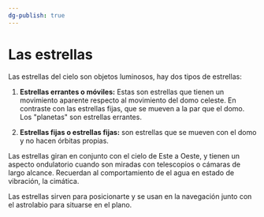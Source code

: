 ```yaml
---
dg-publish: true
---
```


# Las estrellas

Las estrellas del cielo son objetos luminosos, hay dos tipos de estrellas:

1. **Estrellas errantes o móviles:** Estas son estrellas que tienen un movimiento aparente respecto al movimiento del domo celeste. En contraste con las estrellas fijas, que se mueven a la par que el domo. Los "planetas" son estrellas errantes.

2. **Estrellas fijas o estrellas fijas:** son estrellas que se mueven con el domo y no hacen órbitas propias.

Las estrellas giran en conjunto con el cielo de Este a Oeste, y tienen un aspecto ondulatorio cuando son miradas con telescopios o cámaras de largo alcance. Recuerdan al comportamiento de el agua en estado de vibración, la cimática.

Las estrellas sirven para posicionarte y se usan en la navegación junto con el astrolabio para situarse en el plano.
